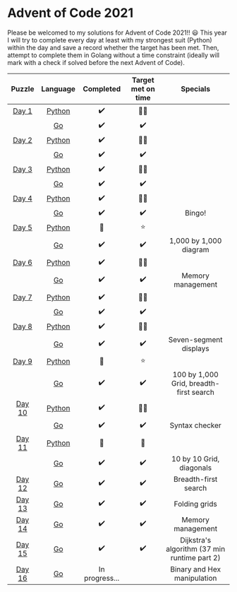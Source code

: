 # Advent of Code 2021 

Please be welcomed to my solutions for Advent of Code 2021!! :smiley:
This year I will try to complete every day at least with my strongest suit (Python) within the day and save a record whether the target has been met. Then, attempt to complete them in Golang without a time constraint (ideally will mark with a check if solved before the next Advent of Code). 

| Puzzle | Language |     Completed    | Target met on time | Specials |
|:------:|:--------:|:----------------:|:----------:|:----------:|
| [Day 1](./day_1)  |  [Python](./day_1/day_1.py)  |:heavy_check_mark:|:star2::star2:||
|        |    [Go](./day_1/day_1.go)    |:heavy_check_mark:|:heavy_check_mark:| |
| [Day 2](./day_2)  |  [Python](./day_2/day_2.py)  |:heavy_check_mark:|:star2::star2:||
|        |    [Go](./day_2/day_2.go)    |:heavy_check_mark:|:heavy_check_mark:||
| [Day 3](./day_3)  |  [Python](./day_3/day_3.py)  |:heavy_check_mark:|:star2::star2:||
|        |    [Go](./day_3/day_3.go)    | :heavy_check_mark:  |:heavy_check_mark:||
| [Day 4](./day_4)  |  [Python](./day_4/day_4.py)  |:heavy_check_mark:|:star2::star2:||
|        |    [Go](./day_4/day_4.go)    | :heavy_check_mark:  |:heavy_check_mark:|Bingo!|
| [Day 5](./day_5)  |  [Python](./day_5/day_5.py)  |:woozy_face:|:star:||
|        |    [Go](./day_5/day_5.go)    | :heavy_check_mark:  | :heavy_check_mark: |1,000 by 1,000 diagram|
| [Day 6](./day_6)  |  [Python](./day_6/day_6.py)  |:heavy_check_mark:|:star2::star2:||
|        |    [Go](./day_6/day_6.go)    | :heavy_check_mark: | :heavy_check_mark: |Memory management|
| [Day 7](./day_7)  |  [Python](./day_7/day_7.py)  |:heavy_check_mark:|:star2::star2:||
|        |    [Go](./day_7/day_7.go)    | :heavy_check_mark:  | :heavy_check_mark: ||
| [Day 8](./day_8)  |  [Python](./day_8/day_8.py)  |:heavy_check_mark:|:star2::star2:||
|        |    [Go](./day_8/day_8.go)    | :heavy_check_mark:  |:heavy_check_mark:| Seven-segment displays|
| [Day 9](./day_9)  |  [Python](./day_9/day_9.py)  |:woozy_face:|:star:||
|        |    [Go](./day_9/day_9.go)    | :heavy_check_mark:  |:heavy_check_mark:|100 by 1,000 Grid, breadth-first search|
| [Day 10](./day_10)  |  [Python](./day_10/day_10.py)  |:heavy_check_mark:|:star2::star2:||
|        |    [Go](./day_10/10.go)    | :heavy_check_mark:  |:heavy_check_mark:|Syntax checker|
| [Day 11](./day_11)  |  [Python](./day_11/day_11.py)  |:woozy_face:|:woozy_face:||
|        |    [Go](/day_11/11.go)    | :heavy_check_mark: |:heavy_check_mark:|10 by 10 Grid, diagonals|
| [Day 12](./day_12)  |  [Go](./day_12/12.go)  |:heavy_check_mark: |:heavy_check_mark: | Breadth-first search |
| [Day 13](./day_13)  |  [Go](./day_13/13.go)  |:heavy_check_mark: |:heavy_check_mark:| Folding grids |
| [Day 14](./day_14)  |  [Go](./day_14/14.go)  |:heavy_check_mark:|:heavy_check_mark:| Memory management |
| [Day 15](./day_15)  |  [Go](./day_15/15.go)  |:heavy_check_mark:|:heavy_check_mark:| Dijkstra's algorithm (37 min runtime part 2)|
| [Day 16](./day_16)  |  [Go](./day_16/16.go)  | In progress... || Binary and Hex manipulation |

